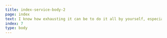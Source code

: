 ```yaml
---
title: index-service-body-2
page: index
text: I know how exhausting it can be to do it all by yourself, especially when you dont feel like yourself!
index: 7
type: body
---
```

